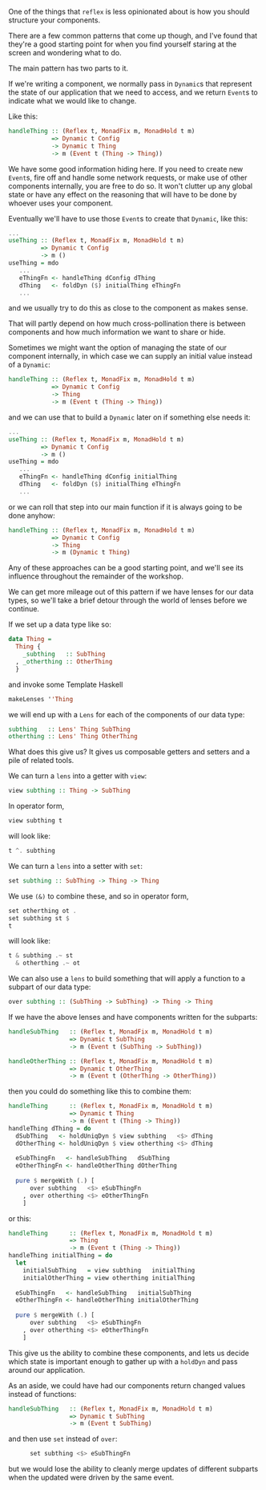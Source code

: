 
One of the things that `reflex` is less opinionated about is how you should structure your components.

There are a few common patterns that come up though, and I've found that they're a good starting point for when you find yourself staring at the screen and wondering what to do.

The main pattern has two parts to it.

If we're writing a component, we normally pass in `Dynamic`s that represent the state of our application that we need to access, and we return `Event`s to indicate what we would like to change.

Like this:
```haskell
handleThing :: (Reflex t, MonadFix m, MonadHold t m) 
            => Dynamic t Config 
            -> Dynamic t Thing 
            -> m (Event t (Thing -> Thing))
```

We have some good information hiding here.
If you need to create new `Event`s, fire off and handle some network requests, or make use of other components internally, you are free to do so.
It won't clutter up any global state or have any effect on the reasoning that will have to be done by whoever uses your component.

Eventually we'll have to use those `Event`s to create that `Dynamic`, like this:
```haskell
...
useThing :: (Reflex t, MonadFix m, MonadHold t m) 
         => Dynamic t Config
         -> m ()
useThing = mdo
   ...
   eThingFn <- handleThing dConfig dThing
   dThing   <- foldDyn ($) initialThing eThingFn
   ...
```
and we usually try to do this as close to the component as makes sense.

That will partly depend on how much cross-pollination there is between components and how much information we want to share or hide.

Sometimes we might want the option of managing the state of our component internally, in which case we can supply an initial value instead of a `Dynamic`:
```haskell
handleThing :: (Reflex t, MonadFix m, MonadHold t m) 
            => Dynamic t Config 
            -> Thing 
            -> m (Event t (Thing -> Thing))
```
and we can use that to build a `Dynamic` later on if something else needs it:
```haskell
...
useThing :: (Reflex t, MonadFix m, MonadHold t m) 
         => Dynamic t Config
         -> m ()
useThing = mdo
   ...
   eThingFn <- handleThing dConfig initialThing
   dThing   <- foldDyn ($) initialThing eThingFn
   ...
```
or we can roll that step into our main function if it is always going to be done anyhow:
```haskell
handleThing :: (Reflex t, MonadFix m, MonadHold t m) 
            => Dynamic t Config 
            -> Thing 
            -> m (Dynamic t Thing)
```

Any of these approaches can be a good starting point, and we'll see its influence throughout the remainder of the workshop.

We can get more mileage out of this pattern if we have lenses for our data types, so we'll take a brief detour through the world of lenses before we continue.

If we set up a data type like so:
```haskell
data Thing = 
  Thing {
    _subthing   :: SubThing
  , _otherthing :: OtherThing
  }
```
and invoke some Template Haskell
```haskell
makeLenses ''Thing
```
we will end up with a `Lens` for each of the components of our data type:
```haskell
subthing   :: Lens' Thing SubThing
otherthing :: Lens' Thing OtherThing
```

What does this give us?
It gives us composable getters and setters and a pile of related tools.

We can turn a `lens` into a getter with `view`:
```haskell
view subthing :: Thing -> SubThing
```

In operator form, 
```haskell
view subthing t
```
will look like:
```haskell
t ^. subthing
```

We can turn a `lens` into a setter with `set`:
```haskell
set subthing :: SubThing -> Thing -> Thing
```

We use `(&)` to combine these, and so in operator form,
```haskell
set otherthing ot . 
set subthing st $ 
t
```
will look like:
```haskell
t & subthing .~ st
  & otherthing .~ ot
```

We can also use a `lens` to build something that will apply a function to a subpart of our data type:
```haskell
over subthing :: (SubThing -> SubThing) -> Thing -> Thing
```

If we have the above lenses and have components written for the subparts:
```haskell
handleSubThing   :: (Reflex t, MonadFix m, MonadHold t m) 
                 => Dynamic t SubThing 
                 -> m (Event t (SubThing -> SubThing))

handleOtherThing :: (Reflex t, MonadFix m, MonadHold t m) 
                 => Dynamic t OtherThing 
                 -> m (Event t (OtherThing -> OtherThing))
```
then you could do something like this to combine them:
```haskell
handleThing      :: (Reflex t, MonadFix m, MonadHold t m) 
                 => Dynamic t Thing
                 -> m (Event t (Thing -> Thing))
handleThing dThing = do
  dSubThing   <- holdUniqDyn $ view subthing   <$> dThing
  dOtherThing <- holdUniqDyn $ view otherthing <$> dThing
  
  eSubThingFn   <- handleSubThing   dSubThing
  eOtherThingFn <- handleOtherThing dOtherThing
  
  pure $ mergeWith (.) [
      over subthing   <$> eSubThingFn
    , over otherthing <$> eOtherThingFn
    ]
```
or this:
```haskell
handleThing      :: (Reflex t, MonadFix m, MonadHold t m) 
                 => Thing
                 -> m (Event t (Thing -> Thing))
handleThing initialThing = do
  let
    initialSubThing   = view subthing   initialThing
    initialOtherThing = view otherthing initialThing
  
  eSubThingFn   <- handleSubThing   initialSubThing
  eOtherThingFn <- handleOtherThing initialOtherThing
  
  pure $ mergeWith (.) [
      over subthing   <$> eSubThingFn
    , over otherthing <$> eOtherThingFn
    ]
```

This give us the ability to combine these components, and lets us decide which state is important enough to gather up with a `holdDyn` and pass around our application.

As an aside, we could have had our components return changed values instead of functions:
```haskell
handleSubThing   :: (Reflex t, MonadFix m, MonadHold t m) 
                 => Dynamic t SubThing 
                 -> m (Event t SubThing)
```
and then use `set` instead of `over`:
```haskell
      set subthing <$> eSubThingFn
```
but we would lose the ability to cleanly merge updates of different subparts when the updated were driven by the same event.


